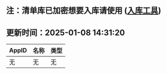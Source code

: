 ## 注：清单库已加密想要入库请使用 ([入库工具](https://github.com/BlankTMing/ManifestAutoUpdate/releases))

## 更新时间：2025-01-08 14:31:20
| AppID | 名称 | 类型  |
| :-------------------- | :----------------------------- | :----------- |
| 无 | 无 | 无 |
